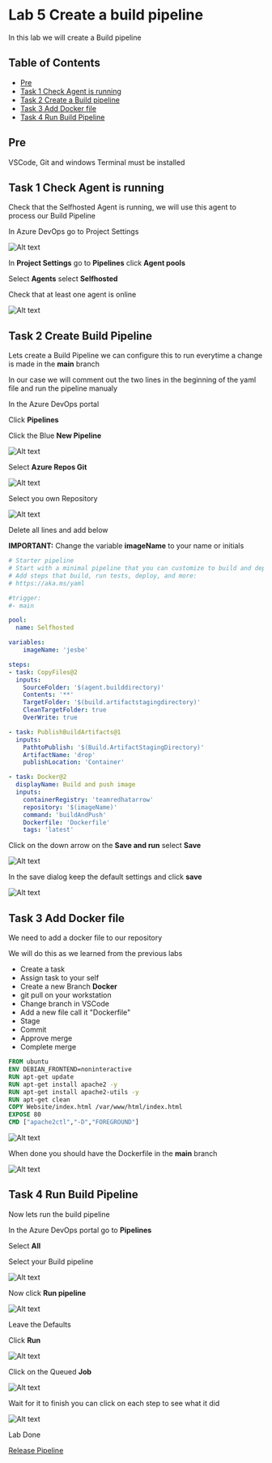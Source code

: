 # Lab 5 Create a build pipeline

In this lab we will create a Build pipeline

## Table of Contents

- [Pre](#pre)
- [Task 1 Check Agent is running](#task-1-check-agent-is-running)
- [Task 2 Create a Build pipeline](#task-2-create-a-build-pipeline)
- [Task 3 Add Docker file](#task-3-add-docker-file)
- [Task 4 Run Build Pipeline](#task-3-run-build-pipeline)

## Pre

VSCode, Git and windows Terminal must be installed

## Task 1 Check Agent is running

Check that the Selfhosted Agent is running, we will use this agent to process our Build Pipeline

In Azure DevOps go to Project Settings

![Alt text](pics/001_project_settings.png?raw=true "project settings")

In **Project Settings** go to **Pipelines** click **Agent pools**

Select **Agents** select **Selfhosted**

Check that at least one agent is online

![Alt text](pics/002_agent_online.png?raw=true "agent online")

## Task 2 Create Build Pipeline

Lets create a Build Pipeline we can configure this to run everytime a change is made in the **main** branch

In our case we will comment out the two lines in the beginning of the yaml file and run the pipeline manualy

In the Azure DevOps portal

Click **Pipelines**

Click the Blue **New Pipeline**

![Alt text](pics/003_new_pipeline.png?raw=true "new pipeline")

Select **Azure Repos Git**

![Alt text](pics/004_select_azure_repo_git.png?raw=true "Azure Repos Git")

Select you own Repository

![Alt text](pics/005_select_repo.png?raw=true "Select Repo")

Delete all lines and add below

**IMPORTANT:** Change the variable **imageName** to your name or initials

```yaml
# Starter pipeline
# Start with a minimal pipeline that you can customize to build and deploy your code.
# Add steps that build, run tests, deploy, and more:
# https://aka.ms/yaml

#trigger:
#- main

pool:
  name: Selfhosted

variables:
    imageName: 'jesbe'

steps:
- task: CopyFiles@2
  inputs:
    SourceFolder: '$(agent.builddirectory)'
    Contents: '**'
    TargetFolder: '$(build.artifactstagingdirectory)'
    CleanTargetFolder: true
    OverWrite: true

- task: PublishBuildArtifacts@1
  inputs:
    PathtoPublish: '$(Build.ArtifactStagingDirectory)'
    ArtifactName: 'drop'
    publishLocation: 'Container'

- task: Docker@2
  displayName: Build and push image
  inputs:
    containerRegistry: 'teamredhatarrow'
    repository: '$(imageName)'
    command: 'buildAndPush'
    Dockerfile: 'Dockerfile'
    tags: 'latest'
```

Click on the down arrow on the **Save and run** select **Save**

![Alt text](pics/006_add_yaml.png?raw=true "add yaml")

In the save dialog keep the default settings and click **save**

![Alt text](pics/007_commit_pipeline.png?raw=true "commit pipeline")

## Task 3 Add Docker file

We need to add a docker file to our repository

We will do this as we learned from the previous labs

- Create a task
- Assign task to your self
- Create a new Branch **Docker**
- git pull on your workstation
- Change branch in VSCode
- Add a new file call it "Dockerfile"
- Stage
- Commit
- Approve merge
- Complete merge

```Dockerfile
FROM ubuntu
ENV DEBIAN_FRONTEND=noninteractive
RUN apt-get update
RUN apt-get install apache2 -y
RUN apt-get install apache2-utils -y
RUN apt-get clean
COPY Website/index.html /var/www/html/index.html
EXPOSE 80
CMD ["apache2ctl","-D","FOREGROUND"]
```

![Alt text](pics/003_vscode_dockerfile.png?raw=true "vscode dockerfile")

When done you should have the Dockerfile in the **main** branch

![Alt text](pics/004_main_branch_dockerfile.png?raw=true "vscode dockerfile")

## Task 4 Run Build Pipeline

Now lets run the build pipeline

In the Azure DevOps portal go to **Pipelines**

Select **All**

Select your Build pipeline

![Alt text](pics/005_select_pipeline.png?raw=true "select pipeline")

Now click **Run pipeline**

![Alt text](pics/006_run_pipeline.png?raw=true "run pipeline")

Leave the Defaults

Click **Run**

![Alt text](pics/007_run_pipeline2.png?raw=true "run pipeline")

Click on the Queued **Job**

![Alt text](pics/008_running_pipeline1.png?raw=true "running pipeline")

Wait for it to finish you can click on each step to see what it did

![Alt text](pics/009_running_pipeline_done.png?raw=true "running pipeline done")

Lab Done

[Release Pipeline](../lab06/lab6.md)
